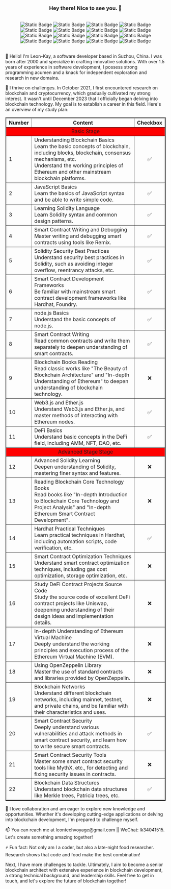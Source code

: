 <h3 align="center">Hey there! Nice to see you. 👋</h3>
<br>
<div style="text-align: center;">
    <img alt="Static Badge" src="https://img.shields.io/badge/%20Career-Smart%20Contract%20Engineer-cyan">
    <img alt="Static Badge" src="https://img.shields.io/badge/%20Skillful-Solidity-brightblue"> 
    <img alt="Static Badge" src="https://img.shields.io/badge/%20Skillful-Smart%20Contract-brightblue">
    <img alt="Static Badge" src="https://img.shields.io/badge/%20Skillful-Common%20Smart%20Contract-brightblue">
    <img alt="Static Badge" src="https://img.shields.io/badge/%20Skillful-Hardhat-brightblue"> 
    <img alt="Static Badge" src="https://img.shields.io/badge/%20Skillful-Foundry-brightblue"> 
    <img alt="Static Badge" src="https://img.shields.io/badge/%20Skillful-JavaScript-brightblue"> 
     <img alt="Static Badge" src="https://img.shields.io/badge/%20Skillful-C%23-brightblue"> 
     <img alt="Static Badge" src="https://img.shields.io/badge/%20Skillful-Remix-brightblue"> 
    <img alt="Static Badge" src="https://img.shields.io/badge/%20Understand-Blockchain-red"> 
    <img alt="Static Badge" src="https://img.shields.io/badge/%20Understand-OpenZeppelin-red"> 
    <img alt="Static Badge" src="https://img.shields.io/badge/%20Understand-Smart%20Contract%20Security-red"> 
    <img alt="Static Badge" src="https://img.shields.io/badge/%20Understand-DeFi-red"> 
    <img alt="Static Badge" src="https://img.shields.io/badge/%20Understand-Ether.js-red"> 
    <img alt="Static Badge" src="https://img.shields.io/badge/%20Understand-Web3.js-red"> 
    <img alt="Static Badge" src="https://img.shields.io/badge/%20Understand-Merkle%20Trees-red"> 
</div>
<br>
<p>👋 Hello! I'm Leon-Kay, a software developer based in Suzhou, China. I was born after 2000 and specialize in crafting innovative solutions. With over 1.5 years of experience in software development, I possess strong programming acumen and a knack for independent exploration and research in new domains.</p>
<p>🧠 I thrive on challenges. In October 2021, I first encountered research on blockchain and cryptocurrency, which gradually cultivated my strong interest. It wasn't until December 2023 that I officially began delving into blockchain technology. My goal is to establish a career in this field. Here's an overview of my study plan:</p>
<table border="2" align="center">
  <tr>
    <th>Number</th>
    <th>Content</th>
    <th>Checkbox</th>
  </tr>
  <tr>
    <td colspan="3" align="center" bgcolor='red'>Basic Stage</td>
  </tr>
  <tr>
    <td>1</td>
    <td>Understanding Blockchain Basics<br>Learn the basic concepts of blockchain, including blocks, blockchain, consensus mechanisms, etc.<br>Understand the working principles of Ethereum and other mainstream blockchain platforms.</td>
    <td align="center">✅</td>
  </tr>
  <tr>
    <td>2</td>
    <td>JavaScript Basics<br>Learn the basics of JavaScript syntax and be able to write simple code.</td>
    <td align="center">✅</td>
  </tr>
  <tr>
    <td>3</td>
    <td>Learning Solidity Language<br>Learn Solidity syntax and common design patterns.</td>
    <td align="center">✅</td>
  </tr>
  <tr>
    <td>4</td>
    <td>Smart Contract Writing and Debugging<br>Master writing and debugging smart contracts using tools like Remix.</td>
    <td align="center">✅</td>
  </tr>
  <tr>
    <td>5</td>
    <td>Solidity Security Best Practices<br>Understand security best practices in Solidity, such as avoiding integer overflow, reentrancy attacks, etc.</td>
    <td align="center">✅</td>
  </tr>
  <tr>
    <td>6</td>
    <td>Smart Contract Development Frameworks<br>Be familiar with mainstream smart contract development frameworks like Hardhat, Foundry.</td>
    <td align="center">✅</td>
  </tr>
  <tr>
    <td>7</td>
    <td>node.js Basics<br>Understand the basic concepts of node.js.</td>
    <td align="center">✅</td>
  </tr>
  <tr>
    <td>8</td>
    <td>Smart Contract Writing<br>Read common contracts and write them separately to deepen understanding of smart contracts.</td>
    <td align="center">✅</td>
  </tr>
  <tr>
    <td>9</td>
    <td>Blockchain Books Reading<br>Read classic works like "The Beauty of Blockchain Architecture" and "In-depth Understanding of Ethereum" to deepen understanding of blockchain technology.</td>
    <td align="center">❌</td>
  </tr>
  <tr>
    <td>10</td>
    <td>Web3.js and Ether.js<br>Understand Web3.js and Ether.js, and master methods of interacting with Ethereum nodes.</td>
    <td align="center">✅</td>
  </tr>
  <tr>
    <td>11</td>
    <td>DeFi Basics<br>Understand basic concepts in the DeFi field, including AMM, NFT, DAO, etc.</td>
    <td align="center">✅</td>
  </tr>
  <tr>
      <td colspan="3" align="center" bgcolor='red'>Advanced Stage Stage</td>
  </tr>
  <tr>
    <td>12</td>
    <td>Advanced Solidity Learning<br>Deepen understanding of Solidity, mastering finer syntax and features.</td>
    <td align="center">❌</td>
  </tr>
  <tr>
    <td>13</td>
    <td>Reading Blockchain Core Technology Books<br>Read books like "In-depth Introduction to Blockchain Core Technology and Project Analysis" and "In-depth Ethereum Smart Contract Development".</td>
    <td align="center">❌</td>
  </tr>
  <tr>
    <td>14</td>
    <td>Hardhat Practical Techniques<br>Learn practical techniques in Hardhat, including automation scripts, code verification, etc.</td>
    <td align="center">✅</td>
  </tr>
  <tr>
    <td>15</td>
    <td>Smart Contract Optimization Techniques<br>Understand smart contract optimization techniques, including gas cost optimization, storage optimization, etc.</td>
    <td align="center">❌</td>
  </tr>
  <tr>
    <td>16</td>
    <td>Study DeFi Contract Projects Source Code<br>Study the source code of excellent DeFi contract projects like Uniswap, deepening understanding of their design ideas and implementation details.</td>
    <td align="center">❌</td>
  </tr>
  <tr>
    <td>17</td>
    <td>In-depth Understanding of Ethereum Virtual Machine<br>Deeply understand the working principles and execution process of the Ethereum Virtual Machine (EVM).</td>
    <td align="center">❌</td>
  </tr>
  <tr>
    <td>18</td>
    <td>Using OpenZeppelin Library<br>Master the use of standard contracts and libraries provided by OpenZeppelin.</td>
    <td align="center">❌</td>
  </tr>
  <tr>
    <td>19</td>
    <td>Blockchain Networks<br>Understand different blockchain networks, including mainnet, testnet, and private chains, and be familiar with their characteristics and uses.</td>
    <td align="center">❌</td>
  </tr>
  <tr>
    <td>20</td>
    <td>Smart Contract Security<br>Deeply understand various vulnerabilities and attack methods in smart contract security, and learn how to write secure smart contracts.</td>
    <td align="center">✅</td>
  </tr>
  <tr>
    <td>21</td>
    <td>Smart Contract Security Tools<br>Master some smart contract security tools like MythX, etc., for detecting and fixing security issues in contracts.</td>
    <td align="center">❌</td>
  </tr>
  <tr>
    <td>22</td>
    <td>Blockchain Data Structures<br>Understand blockchain data structures like Merkle trees, Patricia trees, etc.</td>
    <td align="center">✅</td>
  </tr>
</table>


<p>🚀 I love collaboration and am eager to explore new knowledge and opportunities. Whether it's developing cutting-edge applications or delving into blockchain development, I'm prepared to challenge myself.</p>
<p>📫 You can reach me at leontechvoyage@gmail.com || WeChat: lk34041515. Let's create something amazing together!</p>
<p>⚡ Fun fact: Not only am I a coder, but also a late-night food researcher. Research shows that code and food make the best combination!</p>
<p>Next, I have more challenges to tackle. Ultimately, I aim to become a senior blockchain architect with extensive experience in blockchain development, a strong technical background, and leadership skills. Feel free to get in touch, and let's explore the future of blockchain together!</p>
